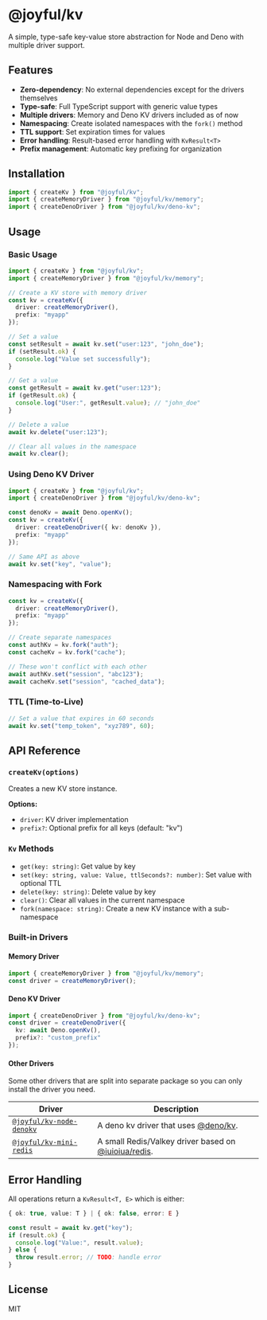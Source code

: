 # @joyful/kv

A simple, type-safe key-value store abstraction for Node and Deno with multiple driver support.

## Features

- **Zero-dependency**: No external dependencies except for the drivers themselves
- **Type-safe**: Full TypeScript support with generic value types
- **Multiple drivers**: Memory and Deno KV drivers included as of now
- **Namespacing**: Create isolated namespaces with the `fork()` method
- **TTL support**: Set expiration times for values
- **Error handling**: Result-based error handling with `KvResult<T>`
- **Prefix management**: Automatic key prefixing for organization

## Installation

```typescript
import { createKv } from "@joyful/kv";
import { createMemoryDriver } from "@joyful/kv/memory";
import { createDenoDriver } from "@joyful/kv/deno-kv";
```

## Usage

### Basic Usage

```typescript
import { createKv } from "@joyful/kv";
import { createMemoryDriver } from "@joyful/kv/memory";

// Create a KV store with memory driver
const kv = createKv({
  driver: createMemoryDriver(),
  prefix: "myapp"
});

// Set a value
const setResult = await kv.set("user:123", "john_doe");
if (setResult.ok) {
  console.log("Value set successfully");
}

// Get a value
const getResult = await kv.get("user:123");
if (getResult.ok) {
  console.log("User:", getResult.value); // "john_doe"
}

// Delete a value
await kv.delete("user:123");

// Clear all values in the namespace
await kv.clear();
```

### Using Deno KV Driver

```typescript
import { createKv } from "@joyful/kv";
import { createDenoDriver } from "@joyful/kv/deno-kv";

const denoKv = await Deno.openKv();
const kv = createKv({
  driver: createDenoDriver({ kv: denoKv }),
  prefix: "myapp"
});

// Same API as above
await kv.set("key", "value");
```

### Namespacing with Fork

```typescript
const kv = createKv({
  driver: createMemoryDriver(),
  prefix: "myapp"
});

// Create separate namespaces
const authKv = kv.fork("auth");
const cacheKv = kv.fork("cache");

// These won't conflict with each other
await authKv.set("session", "abc123");
await cacheKv.set("session", "cached_data");
```

### TTL (Time-to-Live)

```typescript
// Set a value that expires in 60 seconds
await kv.set("temp_token", "xyz789", 60);
```

## API Reference

### `createKv(options)`

Creates a new KV store instance.

**Options:**
- `driver`: KV driver implementation
- `prefix?`: Optional prefix for all keys (default: "kv")

### `Kv` Methods

- `get(key: string)`: Get value by key
- `set(key: string, value: Value, ttlSeconds?: number)`: Set value with optional TTL
- `delete(key: string)`: Delete value by key
- `clear()`: Clear all values in the current namespace
- `fork(namespace: string)`: Create a new KV instance with a sub-namespace

### Built-in Drivers

#### Memory Driver
```typescript
import { createMemoryDriver } from "@joyful/kv/memory";
const driver = createMemoryDriver();
```

#### Deno KV Driver
```typescript
import { createDenoDriver } from "@joyful/kv/deno-kv";
const driver = createDenoDriver({ 
  kv: await Deno.openKv(),
  prefix?: "custom_prefix"
});
```

#### Other Drivers
Some other drivers that are split into separate package so you can only install the driver you need.

| Driver | Description |
| --- | --- |
| [`@joyful/kv-node-denokv`](https://jsr.io/@joyful/kv-node-denokv) | A deno kv driver that uses [@deno/kv](https://www.npmjs.com/package/@deno/kv). |
| [`@joyful/kv-mini-redis`](https://jsr.io/@joyful/kv-mini-redis) | A small Redis/Valkey driver based on [@iuioiua/redis](https://jsr.io/@iuioiua/redis). |


## Error Handling

All operations return a `KvResult<T, E>` which is either:

```typescript
{ ok: true, value: T } | { ok: false, error: E }
```

```typescript
const result = await kv.get("key");
if (result.ok) {
  console.log("Value:", result.value);
} else {
  throw result.error; // TODO: handle error
}
```

## License

MIT
